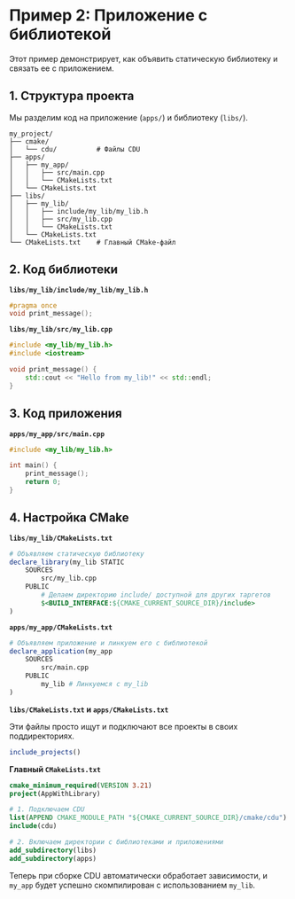 # Пример 2: Приложение с библиотекой

Этот пример демонстрирует, как объявить статическую библиотеку и связать ее с приложением.

## 1. Структура проекта

Мы разделим код на приложение (`apps/`) и библиотеку (`libs/`).

```
my_project/
├── cmake/
│   └── cdu/          # Файлы CDU
├── apps/
│   ├── my_app/
│   │   ├── src/main.cpp
│   │   └── CMakeLists.txt
│   └── CMakeLists.txt
├── libs/
│   ├── my_lib/
│   │   ├── include/my_lib/my_lib.h
│   │   ├── src/my_lib.cpp
│   │   └── CMakeLists.txt
│   └── CMakeLists.txt
└── CMakeLists.txt    # Главный CMake-файл
```

## 2. Код библиотеки

**`libs/my_lib/include/my_lib/my_lib.h`**
```cpp
#pragma once
void print_message();
```

**`libs/my_lib/src/my_lib.cpp`**
```cpp
#include <my_lib/my_lib.h>
#include <iostream>

void print_message() {
    std::cout << "Hello from my_lib!" << std::endl;
}
```

## 3. Код приложения

**`apps/my_app/src/main.cpp`**
```cpp
#include <my_lib/my_lib.h>

int main() {
    print_message();
    return 0;
}
```

## 4. Настройка CMake

**`libs/my_lib/CMakeLists.txt`**
```cmake
# Объявляем статическую библиотеку
declare_library(my_lib STATIC
    SOURCES
        src/my_lib.cpp
    PUBLIC
        # Делаем директорию include/ доступной для других таргетов
        $<BUILD_INTERFACE:${CMAKE_CURRENT_SOURCE_DIR}/include>
)
```

**`apps/my_app/CMakeLists.txt`**
```cmake
# Объявляем приложение и линкуем его с библиотекой
declare_application(my_app
    SOURCES
        src/main.cpp
    PUBLIC
        my_lib # Линкуемся с my_lib
)
```

**`libs/CMakeLists.txt` и `apps/CMakeLists.txt`**

Эти файлы просто ищут и подключают все проекты в своих поддиректориях.
```cmake
include_projects()
```

**Главный `CMakeLists.txt`**
```cmake
cmake_minimum_required(VERSION 3.21)
project(AppWithLibrary)

# 1. Подключаем CDU
list(APPEND CMAKE_MODULE_PATH "${CMAKE_CURRENT_SOURCE_DIR}/cmake/cdu")
include(cdu)

# 2. Включаем директории с библиотеками и приложениями
add_subdirectory(libs)
add_subdirectory(apps)
```

Теперь при сборке CDU автоматически обработает зависимости, и `my_app` будет успешно скомпилирован с использованием `my_lib`.
